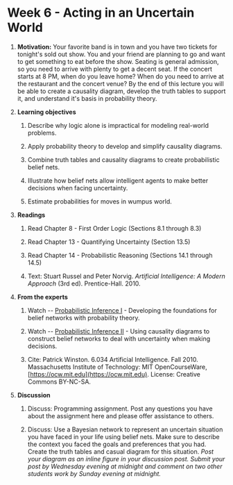 # Week 6 - Acting in an Uncertain World

1. **Motivation:** Your favorite band is in town and you have two tickets for tonight's sold out show.  You and your friend are planning to go and want to get something to eat before the show.  Seating is general admission, so you need to arrive with plenty to get a decent seat.  If the concert starts at 8 PM, when do you leave home?  When do you need to arrive at the restaurant and the concert venue?  By the end of this lecture you will be able to create a causality diagram, develop the truth tables to support it, and understand it's basis in probability theory.

1. **Learning objectives**

    1. Describe why logic alone is impractical for modeling real-world problems.

    1. Apply probability theory to develop and simplify causality diagrams.

    1. Combine truth tables and causality diagrams to create probabilistic belief nets.

    1. Illustrate how belief nets allow intelligent agents to make better decisions when facing uncertainty.

    1. Estimate probabilities for moves in wumpus world.

1. **Readings**

    1. Read Chapter 8 - First Order Logic (Sections 8.1 through 8.3)

    1. Read Chapter 13 - Quantifying Uncertainty (Section 13.5)

    1. Read Chapter 14 - Probabilistic Reasoning (Sections 14.1 through 14.5)

    1. Text: Stuart Russel and Peter Norvig. _Artificial Intelligence: A Modern Approach_ (3rd ed). Prentice-Hall. 2010.

1. **From the experts**

    1. Watch -- [Probabilistic Inference I](https://youtu.be/A6Ud6oUCRak) - Developing the foundations for belief networks with probability theory.

    1. Watch -- [Probabilistic Inference II](https://youtu.be/EC6bf8JCpDQ) - Using causality diagrams to construct belief networks to deal with uncertainty when making decisions.

    1. Cite: Patrick Winston. 6.034 Artificial Intelligence. Fall 2010. Massachusetts Institute of Technology: MIT OpenCourseWare, [https://ocw.mit.edu](https://ocw.mit.edu). License: Creative Commons BY-NC-SA.

1. **Discussion**

    1. Discuss:  Programming assignment. Post any questions you have about the assignment here and please offer assistance to others.

    1. Discuss: Use a Bayesian network to represent an uncertain situation you have faced in your life using belief nets.  Make sure to describe the context you faced the goals and preferences that you had.  Create the truth tables and casual diagram for this situation.  _Post your diagram as an inline figure in your discussion post.  Submit your post by Wednesday evening at midnight and comment on two other students work by Sunday evening at midnight._
